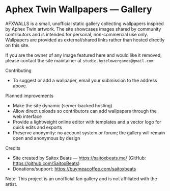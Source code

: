 # Aphex Twin Wallpapers — Gallery

AFXWALLS is a small, unofficial static gallery collecting wallpapers inspired by Aphex Twin artwork. The site showcases images shared by community contributors and is intended for personal, non-commercial use only. Wallpapers are provided as external/shared links rather than hosted directly on this site.

If you are the owner of any image featured here and would like it removed, please contact the site maintainer at `studio.bytelowergames@gmail.com`.

Contributing
 - To suggest or add a wallpaper, email your submission to the address above.

Planned improvements
 - Make the site dynamic (server-backed hosting)
 - Allow direct uploads so contributors can add wallpapers through the web interface
 - Provide a lightweight online editor with templates and a vector logo for quick edits and exports
 - Preserve anonymity: no account system or forum; the gallery will remain open and anonymous by design

Credits
 - Site created by Saitox Beats — https://saitoxbeats.me/ (GitHub: https://github.com/SaitoxBeats)
 - Donations/support: https://buymeacoffee.com/saitoxbeats

Note: This project is an unofficial fan gallery and is not affiliated with the artist.
